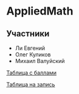 # AppliedMath

## Участники

* Ли Евгений
* Олег Куликов
* Михаил Валуйский


[Таблица с баллами](https://docs.google.com/spreadsheets/d/1UH2SNmbw_yKZ3siwWGi0jxeeCyOucu4jW-RItr7jtZI/edit#gid=2096628959)

[Таблица на запись](https://docs.google.com/spreadsheets/d/1N9RXrqju4psebUC-iCpuIlA6RZFiLGeTjuMm0VjktpE/edit#gid=1296426686)